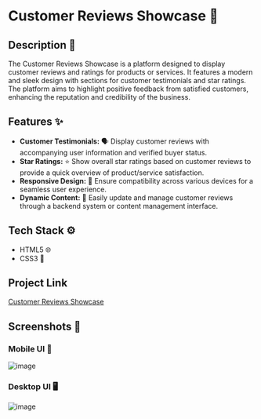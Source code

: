 # Customer Reviews Showcase 🌟

## Description 📝
The Customer Reviews Showcase is a platform designed to display customer reviews and ratings for products or services. It features a modern and sleek design with sections for customer testimonials and star ratings. The platform aims to highlight positive feedback from satisfied customers, enhancing the reputation and credibility of the business.

## Features ✨
- **Customer Testimonials:** 🗣️ Display customer reviews with accompanying user information and verified buyer status.
- **Star Ratings:** ⭐ Show overall star ratings based on customer reviews to provide a quick overview of product/service satisfaction.
- **Responsive Design:** 📱 Ensure compatibility across various devices for a seamless user experience.
- **Dynamic Content:** 🔄 Easily update and manage customer reviews through a backend system or content management interface.

## Tech Stack ⚙️
- HTML5 🌐
- CSS3 🎨

## Project Link
 [Customer Reviews Showcase](https://social-proof-section-master-eight-mu.vercel.app/)

 ## Screenshots 📸

 ### Mobile UI 📱
 ![image](https://github.com/Vishwanathanselvamoorthy/social-proof-section-master/assets/147639866/438e6411-90c4-4908-a62d-5066b12b35a6)

 ### Desktop UI 🖥️
 ![image](https://github.com/Vishwanathanselvamoorthy/social-proof-section-master/assets/147639866/3b8d261d-36a1-4ea2-ac00-49ecd33c0109)



